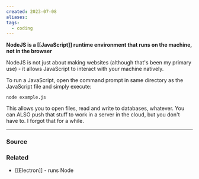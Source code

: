 ```yaml
---
created: 2023-07-08
aliases: 
tags:
  - coding
---
```

**NodeJS is a [[JavaScript]] runtime environment that runs on the machine, not in the browser**

NodeJS is not just about making websites (although that's been my primary use) - it allows JavaScript to interact with your machine natively. 

To run a JavaScript, open the command prompt in same directory as the JavaScript file and simply execute:

```CMD
node example.js
```

This allows you to open files, read and write to databases, whatever. You can ALSO push that stuff to work in a server in the cloud, but you don't have to. I forgot that for a while. 

****
### Source

### Related
- [[Electron]] - runs Node